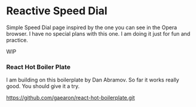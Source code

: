 Reactive Speed Dial
===================

Simple Speed Dial page inspired by the one you can see in the Opera browser. I have no special plans with this one. I am doing it just for fun and practice.

WIP


### React Hot Boiler Plate

I am building on this boilerplate by Dan Abramov. So far it works really good. You should give it a try.

https://github.com/gaearon/react-hot-boilerplate.git
